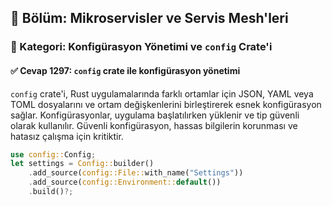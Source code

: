 ## 📘 Bölüm: Mikroservisler ve Servis Mesh'leri  
### 🔹 Kategori: Konfigürasyon Yönetimi ve `config` Crate'i  
#### ✅ Cevap 1297: `config` crate ile konfigürasyon yönetimi

`config` crate'i, Rust uygulamalarında farklı ortamlar için JSON, YAML veya TOML dosyalarını ve ortam değişkenlerini birleştirerek esnek konfigürasyon sağlar. Konfigürasyonlar, uygulama başlatılırken yüklenir ve tip güvenli olarak kullanılır. Güvenli konfigürasyon, hassas bilgilerin korunması ve hatasız çalışma için kritiktir.

```rust
use config::Config;
let settings = Config::builder()
    .add_source(config::File::with_name("Settings"))
    .add_source(config::Environment::default())
    .build()?;
```
